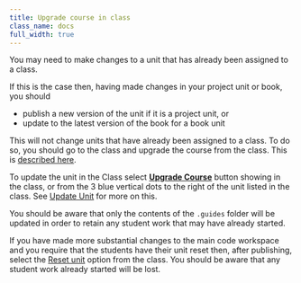 ```yaml
---
title: Upgrade course in class
class_name: docs
full_width: true
---
```


You may need to make changes to a unit that has already been assigned to a class. 

If this is the case then, having made changes in your project unit or book, you should

- publish a new version of the unit if it is a project unit, or
- update to the latest version of the book for a book unit

This will not change units that have already been assigned to a class. To do so, you should go to the class and upgrade the course from the class. This is [described here](IAN). 

To update the unit in the Class select **[Upgrade Course](/docs/classes/unitmanagement/upgradecourse)** button showing in the class, or from the 3 blue vertical dots to the right of the unit listed in the class. See [Update Unit](/docs/classes/unitmanagement/updateunit) for more on this.

You should be aware that only the contents of the `.guides` folder will be updated in order to retain any student work that may have already started.

If you have made more substantial changes to the main code workspace and you require that the students have their unit reset then, after publishing, select the [Reset unit](/docs/classes/unitmanagement/reset-unit/) option from the class. You should be aware that any student work already started will be lost. 

